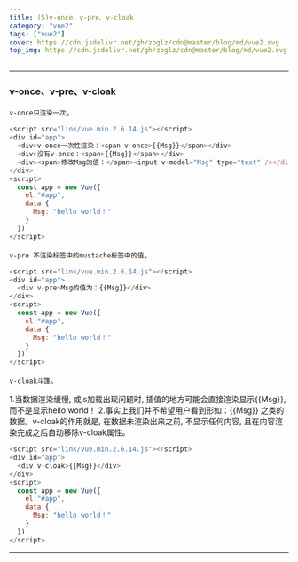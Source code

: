 ```yaml
---
title: (5)v-once、v-pre、v-cloak
category: "vue2"
tags: ["vue2"]
cover: https://cdn.jsdelivr.net/gh/zbglz/cdn@master/blog/md/vue2.svg
top_img: https://cdn.jsdelivr.net/gh/zbglz/cdn@master/blog/md/vue2.svg
---
```


***

### v-once、v-pre、v-cloak

`v-once只渲染一次`。


```js vue2
<script src="link/vue.min.2.6.14.js"></script>
<div id="app">
  <div>v-once一次性渲染：<span v-once>{{Msg}}</span></div>
  <div>没有v-once：<span>{{Msg}}</span></div>
  <div><span>修改Msg的值：</span><input v-model="Msg" type="text" /></div>
</div>
<script>
  const app = new Vue({
    el:"#app",
    data:{
      Msg: "hello world！"
    }
  })
</script>
```



`v-pre 不渲染标签中的mustache标签中的值`。


```js vue2
<script src="link/vue.min.2.6.14.js"></script>
<div id="app">
  <div v-pre>Msg的值为：{{Msg}}</div>
</div>
<script>
  const app = new Vue({
    el:"#app",
    data:{
      Msg: "hello world！"
    }
  })
</script>
```



`v-cloak斗篷`。

1.当数据渲染缓慢, 或js加载出现问题时, 插值的地方可能会直接渲染显示<span>{</span>{Msg}}, 而不是显示hello world！
2.事实上我们并不希望用户看到形如：<span>{</span>{Msg}} 之类的数据。v-cloak的作用就是, 在数据未渲染出来之前, 不显示任何内容, 且在内容渲染完成之后自动移除v-cloak属性。


```js vue2
<script src="link/vue.min.2.6.14.js"></script>
<div id="app">
  <div v-cloak>{{Msg}}</div>
</div>
<script>
  const app = new Vue({
    el:"#app",
    data:{
      Msg: "hello world！"
    }
  })
</script>
```


***

